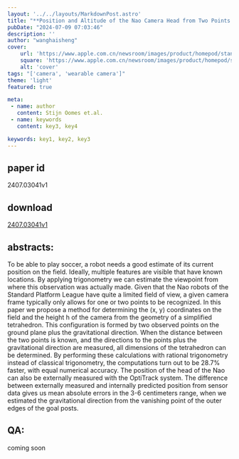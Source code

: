 ```yaml
---
layout: '../../layouts/MarkdownPost.astro'
title: "**Position and Altitude of the Nao Camera Head from Two Points on the Soccer Field plus the Gravitational Direction**"
pubDate: "2024-07-09 07:03:46"
description: ''
author: "wanghaisheng"
cover:
    url: 'https://www.apple.com.cn/newsroom/images/product/homepod/standard/Apple-HomePod-hero-230118_big.jpg.large_2x.jpg'
    square: 'https://www.apple.com.cn/newsroom/images/product/homepod/standard/Apple-HomePod-hero-230118_big.jpg.large_2x.jpg'
    alt: 'cover'
tags: "['camera', 'wearable camera']" 
theme: 'light'
featured: true

meta:
 - name: author
   content: Stijn Oomes et.al.
 - name: keywords
   content: key3, key4

keywords: key1, key2, key3
---
```


## paper id
2407.03041v1
## download
[2407.03041v1](http://arxiv.org/abs/2407.03041v1)
## abstracts:
To be able to play soccer, a robot needs a good estimate of its current position on the field. Ideally, multiple features are visible that have known locations. By applying trigonometry we can estimate the viewpoint from where this observation was actually made. Given that the Nao robots of the Standard Platform League have quite a limited field of view, a given camera frame typically only allows for one or two points to be recognized.   In this paper we propose a method for determining the (x, y) coordinates on the field and the height h of the camera from the geometry of a simplified tetrahedron. This configuration is formed by two observed points on the ground plane plus the gravitational direction. When the distance between the two points is known, and the directions to the points plus the gravitational direction are measured, all dimensions of the tetrahedron can be determined.   By performing these calculations with rational trigonometry instead of classical trigonometry, the computations turn out to be 28.7% faster, with equal numerical accuracy. The position of the head of the Nao can also be externally measured with the OptiTrack system. The difference between externally measured and internally predicted position from sensor data gives us mean absolute errors in the 3-6 centimeters range, when we estimated the gravitational direction from the vanishing point of the outer edges of the goal posts.
## QA:
coming soon
